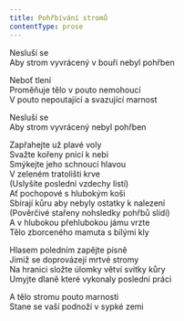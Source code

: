 ```yaml
---
title: Pohřbívání stromů
contentType: prose
---
```


<section>

Nesluší se  
Aby strom vyvrácený v bouři nebyl pohřben

Neboť tlení  
Proměňuje tělo v pouto nemohoucí  
V pouto nepoutající a svazující marnost

Nesluší se  
Aby strom vyvrácený nebyl pohřben

Zapřahejte už plavé voly  
Svažte kořeny pnící k nebi  
Smýkejte jeho schnoucí hlavou  
V zeleném tratolišti krve  
(Uslyšíte poslední vzdechy listí)  
Ať pochopové s hlubokým koši  
Sbírají kůru aby nebyly ostatky k nalezení  
(Pověrčivé stařeny nohsledky pohřbů slídí)  
A v hlubokou přehlubokou jámu vrzte  
Tělo zborceného mamuta s bílými kly

Hlasem poledním zapějte písně  
Jimiž se doprovázejí mrtvé stromy  
Na hranici složte úlomky větví svitky kůry  
Umyjte dlaně které vykonaly poslední práci

A tělo stromu pouto marnosti  
Stane se vaší podnoží v sypké zemi

</section>
